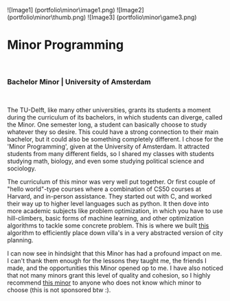 ![Image1] (portfolio\minor\image1.png)
![Image2] (portfolio\minor\thumb.png)
![Image3] (portfolio\minor\game3.png)

# Minor Programming
<br>

### Bachelor Minor | University of Amsterdam
<br>

The TU-Delft, like many other universities, grants its students a moment during the curriculum of its bachelors, 
in which students can diverge, called the Minor. One semester long, a student can basically choose to study whatever they so desire. 
This could have a strong connection to their main bachelor, but it could also be something completely different. 
I chose for the 'Minor Programming', given at the University of Amsterdam. It attracted students from many different fields, so I shared my classes with students studying math, biology, and even some studying political science and sociology. 

The curriculum of this minor was very well put together. Or first couple of "hello world"-type courses where a combination of CS50 courses at Harvard, and in-person assistance. They started out with C, and worked their way up to higher level languages such as python. It then dove into more academic subjects like problem optimization, in which you have to use hill-climbers, basic forms of machine learning, and other optimization algorithms to tackle some concrete problem. This is where we built [this][1] algorithm to efficiently place down villa's in a very abstracted version of city planning.

I can now see in hindsight that this Minor has had a profound impact on me. I can't thank them enough for the lessons they taught me, the friends I made, and the opportunities this Minor opened op to me. I have also noticed that not many minors grant this level of quality and cohesion, so I highly recommend [this minor][2] to anyone who does not know which minor to choose (this is not sponsored btw :). 

<br>

[1]: <https://github.com/josfeenstra/AmstelHaege> "Link To Repo"
[2]: <https://www.proglab.nl/minoren/minprog/> "Link To Minprog"